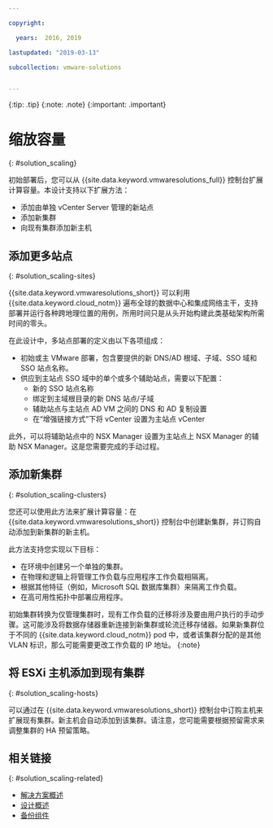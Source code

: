 ```yaml
---

copyright:

  years:  2016, 2019

lastupdated: "2019-03-13"

subcollection: vmware-solutions


---
```


{:tip: .tip}
{:note: .note}
{:important: .important}

# 缩放容量
{: #solution_scaling}

初始部署后，您可以从 {{site.data.keyword.vmwaresolutions_full}} 控制台扩展计算容量。本设计支持以下扩展方法：
* 添加由单独 vCenter Server 管理的新站点
* 添加新集群
* 向现有集群添加新主机

## 添加更多站点
{: #solution_scaling-sites}

{{site.data.keyword.vmwaresolutions_short}} 可以利用 {{site.data.keyword.cloud_notm}} 遍布全球的数据中心和集成网络主干，支持部署并运行各种跨地理位置的用例，所用时间只是从头开始构建此类基础架构所需时间的零头。

在此设计中，多站点部署的定义由以下各项组成：
* 初始或主 VMware 部署，包含要提供的新 DNS/AD 根域、子域、SSO 域和 SSO 站点名称。
* 供应到主站点 SSO 域中的单个或多个辅助站点，需要以下配置：
   * 新的 SSO 站点名称
   * 绑定到主域根目录的新 DNS 站点/子域
   * 辅助站点与主站点 AD VM 之间的 DNS 和 AD 复制设置
   * 在“增强链接方式”下将 vCenter 设置为主站点 vCenter

此外，可以将辅助站点中的 NSX Manager 设置为主站点上 NSX Manager 的辅助 NSX Manager。这是您需要完成的手动过程。

## 添加新集群
{: #solution_scaling-clusters}

您还可以使用此方法来扩展计算容量：在 {{site.data.keyword.vmwaresolutions_short}} 控制台中创建新集群，并订购自动添加到新集群的新主机。

此方法支持您实现以下目标：
* 在环境中创建另一个单独的集群。
* 在物理和逻辑上将管理工作负载与应用程序工作负载相隔离。
* 根据其他特征（例如，Microsoft SQL 数据库集群）来隔离工作负载。
* 在高可用性拓扑中部署应用程序。

初始集群转换为仅管理集群时，现有工作负载的迁移将涉及要由用户执行的手动步骤。这可能涉及将数据存储器重新连接到新集群或轮流迁移存储器。如果新集群位于不同的 {{site.data.keyword.cloud_notm}} pod 中，或者该集群分配的是其他 VLAN 标识，那么可能需要更改工作负载的 IP 地址。
{:note}

## 将 ESXi 主机添加到现有集群
{: #solution_scaling-hosts}

可以通过在 {{site.data.keyword.vmwaresolutions_short}} 控制台中订购主机来扩展现有集群。新主机会自动添加到该集群。请注意，您可能需要根据预留需求来调整集群的 HA 预留策略。

## 相关链接
{: #solution_scaling-related}

* [解决方案概述](/docs/services/vmwaresolutions/archiref/solution?topic=vmware-solutions-solution_overview)
* [设计概述](/docs/services/vmwaresolutions/archiref/solution?topic=vmware-solutions-design_overview)
* [备份组件](/docs/services/vmwaresolutions/archiref/solution?topic=vmware-solutions-solution_backingup)
